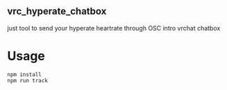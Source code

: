 vrc_hyperate_chatbox
---
just tool to send your hyperate heartrate through OSC intro vrchat chatbox
# Usage
```
npm install
npm run track
```